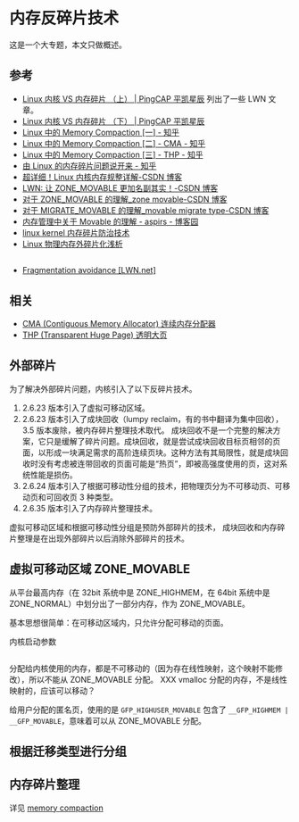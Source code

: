 # 内存反碎片技术

这是一个大专题，本文只做概述。

## 参考

- [Linux 内核 VS 内存碎片 （上） | PingCAP 平凯星辰](https://cn.pingcap.com/blog/linux-kernel-vs-memory-fragmentation-1/)
  列出了一些 LWN 文章。
- [Linux 内核 VS 内存碎片 （下） | PingCAP 平凯星辰](https://cn.pingcap.com/blog/linux-kernel-vs-memory-fragmentation-2/)
- [Linux 中的 Memory Compaction \[一\] - 知乎](https://zhuanlan.zhihu.com/p/81983973)
- [Linux 中的 Memory Compaction \[二\] - CMA - 知乎](https://zhuanlan.zhihu.com/p/105745299)
- [Linux 中的 Memory Compaction \[三\] - THP - 知乎](https://zhuanlan.zhihu.com/p/117239320)
- [由 Linux 的内存碎片问题说开来 - 知乎](https://zhuanlan.zhihu.com/p/351780620)
- [超详细！Linux 内核内存规整详解-CSDN 博客](https://blog.csdn.net/feelabclihu/article/details/134343592)
- [LWN: 让 ZONE_MOVABLE 更加名副其实！-CSDN 博客](https://blog.csdn.net/Linux_Everything/article/details/113667395)
- [对于 ZONE_MOVABLE 的理解\_zone movable-CSDN 博客](https://blog.csdn.net/rikeyone/article/details/86498298)
- [对于 MIGRATE_MOVABLE 的理解\_movable migrate type-CSDN 博客](https://blog.csdn.net/rikeyone/article/details/105863277)
- [内存管理中关于 Movable 的理解 - aspirs - 博客园](https://www.cnblogs.com/aspirs/p/12781693.html)
- [linux kernel 内存碎片防治技术](https://www.wowotech.net/memory_management/memory-fragment.html)
- [Linux 物理内存外碎片化浅析](https://blog.csdn.net/feelabclihu/article/details/107118409)

##

- [Fragmentation avoidance \[LWN.net\]](https://lwn.net/Articles/158211/)

## 相关

- [CMA (Contiguous Memory Allocator) 连续内存分配器](./cma.md)
- [THP (Transparent Huge Page) 透明大页](./thp.md)

## 外部碎片

为了解决外部碎片问题，内核引入了以下反碎片技术。

1. 2.6.23 版本引入了虚拟可移动区域。
2. 2.6.23 版本引入了成块回收（lumpy reclaim，有的书中翻译为集中回收）， 3.5 版本废除，被内存碎片整理技术取代。
   成块回收不是一个完整的解决方案，它只是缓解了碎片问题。成块回收，就是尝试成块回收目标页相邻的页面，以形成一块满足需求的高阶连续页块。这种方法有其局限性，就是成块回收时没有考虑被连带回收的页面可能是“热页”，即被高强度使用的页，这对系统性能是损伤。
3. 2.6.24 版本引入了根据可移动性分组的技术，把物理页分为不可移动页、可移动页和可回收页 3 种类型。
4. 2.6.35 版本引入了内存碎片整理技术。

虚拟可移动区域和根据可移动性分组是预防外部碎片的技术，
成块回收和内存碎片整理是在出现外部碎片以后消除外部碎片的技术。

## 虚拟可移动区域 ZONE_MOVABLE

从平台最高内存（在 32bit 系统中是 ZONE_HIGHMEM，在 64bit 系统中是 ZONE_NORMAL）中划分出了一部分内存，作为 ZONE_MOVABLE。

基本思想很简单：在可移动区域内，只允许分配可移动的页面。

内核启动参数

```bash

```

分配给内核使用的内存，都是不可移动的（因为存在线性映射，这个映射不能修改），所以不能从 ZONE_MOVABLE 分配。
XXX vmalloc 分配的内存，不是线性映射的，应该可以移动？

给用户分配的匿名页，使用的是 `GFP_HIGHUSER_MOVABLE` 包含了 `__GFP_HIGHMEM | __GFP_MOVABLE`，意味着可以从 ZONE_MOVABLE 分配。

## 根据迁移类型进行分组

## 内存碎片整理

详见 [memory compaction](./compaction.md)

